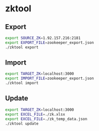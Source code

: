 # zktool

## Export

```bash
export SOURCE_ZK=1.92.157.216:2181
export EXPORT_FILE=zookeeper_export.json
./zktool export
```

## Import

```bash
export TARGET_ZK=localhost:3000
export IMPORT_FILE=zookeeper_export.json
./zktool import
```

## Update

```bash
export TARGET_ZK=localhost:3000
export EXCEL_FILE=./zk.xlsx
export EXCEL_FILE=./zk_temp_data.json
./zktool update
```
